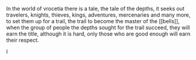 In the world of vrocetia there is a tale, the tale of the depths, it seeks out travelers, knights, thieves, kings, adventures, mercenaries and many more, to set them up for a trail, the trail to become the master of the [[bells]], when the group of people the depths sought for the trail succeed, they will earn the title, although it is hard, only those who are good enough will earn their  respect.


I